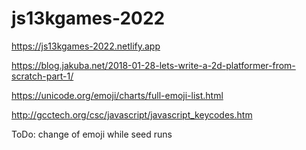# js13kgames-2022

https://js13kgames-2022.netlify.app

https://blog.jakuba.net/2018-01-28-lets-write-a-2d-platformer-from-scratch-part-1/

https://unicode.org/emoji/charts/full-emoji-list.html

http://gcctech.org/csc/javascript/javascript_keycodes.htm

ToDo: change of emoji while seed runs
